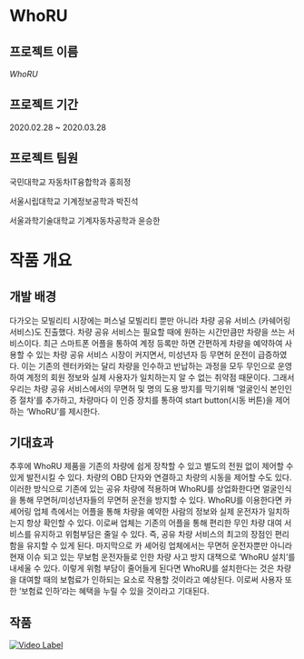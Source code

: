 # WhoRU
## 프로젝트 이름
*WhoRU*
## 프로젝트 기간
2020.02.28 ~ 2020.03.28
## 프로젝트 팀원
국민대학교 자동차IT융합학과 홍희정

서울시립대학교 기계정보공학과 박진석

서울과학기술대학교 기계자동차공학과 윤승한



#	작품 개요
## 개발 배경
다가오는 모빌리티 시장에는 퍼스널 모빌리티 뿐만 아니라 차량 공유 서비스 (카쉐어링 서비스)도 진출했다. 차량 공유 서비스는 필요할 때에 원하는 시간만큼만 차량을 쓰는 서비스이다. 최근 스마트폰 어플을 통하여 계정 등록만 하면 간편하게 차량을 예약하여 사용할 수 있는 차량 공유 서비스 시장이 커지면서, 미성년자 등 무면허 운전이 급증하였다. 이는 기존의 렌터카와는 달리 차량을 인수하고 반납하는 과정을 모두 무인으로 운영하여 계정의 회원 정보와 실제 사용자가 일치하는지 알 수 없는 취약점 때문이다. 그래서 우리는 차량 공유 서비스에서의 무면허 및 명의 도용 방지를 막기위해 ‘얼굴인식 본인인증 절차’를 추가하고, 차량마다 이 인증 장치를 통하여 start button(시동 버튼)을 제어하는 ‘WhoRU’를 제시한다.
## 기대효과
추후에 WhoRU 제품을 기존의 차량에 쉽게 장착할 수 있고 별도의 전원 없이 제어할 수 있게 발전시킬 수 있다. 차량의 OBD 단자와 연결하고 차량의 시동을 제어할 수도 있다. 이러한 방식으로 기존에 있는 공유 차량에 적용하며 WhoRU를 상업화한다면 얼굴인식을 통해 무면허/미성년자들의 무면허 운전을 방지할 수 있다.
WhoRU를 이용한다면 카 셰어링 업체 측에서는 어플을 통해 차량을 예약한 사람의 정보와 실제 운전자가 일치하는지 항상 확인할 수 있다. 이로써 업체는 기존의 어플을 통해 편리한 무인 차량 대여 서비스를 유지하고 위험부담은 줄일 수 있다. 즉, 공유 차량 서비스의 최고의 장점인 편리함을 유지할 수 있게 된다. 
마지막으로 카 셰어링 업체에서는 무면허 운전자뿐만 아니라 현재 이슈 되고 있는 무보험 운전자들로 인한 차량 사고 방지 대책으로 ‘WhoRU 설치’를 내세울 수 있다. 이렇게 위험 부담이 줄어들게 된다면 WhoRU를 설치한다는 것은 차량을 대여할 때의 보험료가 인하되는 요소로 작용할 것이라고 예상된다. 이로써 사용자 또한 ‘보험료 인하’라는 혜택을 누릴 수 있을 것이라고 기대된다.



## 작품 
[![Video Label](http://img.youtube.com/vi/tI2bRzswx5U/0.jpg)](https://youtu.be/tI2bRzswx5U=0s) 
